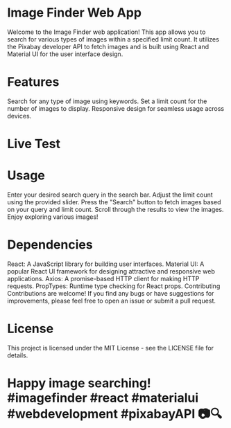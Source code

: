 # Image Finder Web App
Welcome to the Image Finder web application! This app allows you to search for various types of images within a specified limit count. It utilizes the Pixabay developer API to fetch images and is built using React and Material UI for the user interface design.

# Features
Search for any type of image using keywords.
Set a limit count for the number of images to display.
Responsive design for seamless usage across devices.

# Live Test 


# Usage
Enter your desired search query in the search bar.
Adjust the limit count using the provided slider.
Press the "Search" button to fetch images based on your query and limit count.
Scroll through the results to view the images.
Enjoy exploring various images!

# Dependencies
React: A JavaScript library for building user interfaces.
Material UI: A popular React UI framework for designing attractive and responsive web applications.
Axios: A promise-based HTTP client for making HTTP requests.
PropTypes: Runtime type checking for React props.
Contributing
Contributions are welcome! If you find any bugs or have suggestions for improvements, please feel free to open an issue or submit a pull request.

# License
This project is licensed under the MIT License - see the LICENSE file for details.

# Happy image searching! #imagefinder #react #materialui #webdevelopment #pixabayAPI 📷🔍
